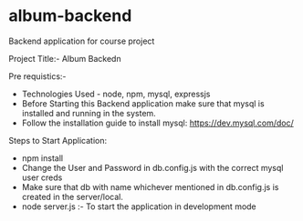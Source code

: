 # album-backend
Backend application for course project

Project Title:- Album Backedn

Pre requistics:- 
* Technologies Used - node, npm, mysql, expressjs
* Before Starting this Backend application make sure that mysql is installed and running in the system.
* Follow the installation guide to install mysql: https://dev.mysql.com/doc/

Steps to Start Application:

* npm install
* Change the User and Password in db.config.js with the correct mysql user creds
* Make sure that db with name whichever mentioned in db.config.js is created in the server/local.  
* node server.js :- To start the application in development mode

